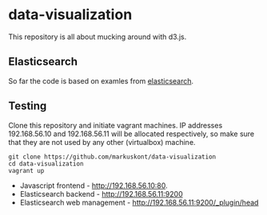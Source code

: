 # data-visualization

This repository is all about mucking around with d3.js.

## Elasticsearch

So far the code is based on examles from [elasticsearch](https://www.elastic.co/blog/data-visualization-elasticsearch-aggregations).

## Testing

Clone this repository and initiate vagrant machines. IP addresses 192.168.56.10 and 192.168.56.11 will be allocated respectively, so make sure that they are not used by any other (virtualbox) machine.

```
git clone https://github.com/markuskont/data-visualization
cd data-visualization
vagrant up
```

 - Javascript frontend - http://192.168.56.10:80.
 - Elasticsearch backend - http://192.168.56.11:9200
 - Elasticsearch web management - http://192.168.56.11:9200/_plugin/head